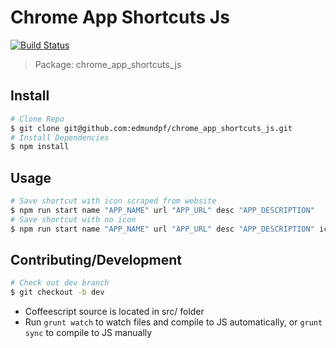 # Chrome App Shortcuts Js
[![Build Status](https://travis-ci.org/edmundpf/chrome_app_shortcuts_js.svg?branch=master)](https://travis-ci.org/edmundpf/chrome_app_shortcuts_js)
> Package: chrome_app_shortcuts_js
## Install
``` bash
# Clone Repo
$ git clone git@github.com:edmundpf/chrome_app_shortcuts_js.git
# Install Dependencies
$ npm install
```
## Usage
``` bash
# Save shortcut with icon scraped from website
$ npm run start name "APP_NAME" url "APP_URL" desc "APP_DESCRIPTION"
# Save shortcut with no icon
$ npm run start name "APP_NAME" url "APP_URL" desc "APP_DESCRIPTION" icon "false"
```
## Contributing/Development
``` bash
# Check out dev branch
$ git checkout -b dev
```
* Coffeescript source is located in src/ folder
* Run `grunt watch` to watch files and compile to JS automatically, or `grunt sync` to compile to JS manually